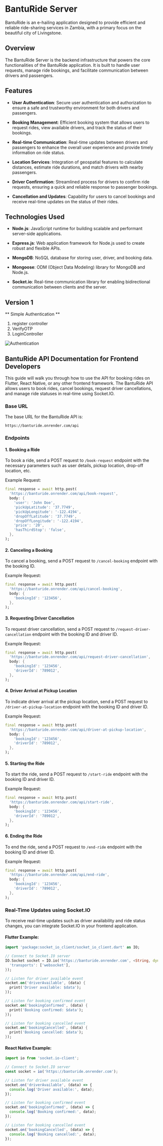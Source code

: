 # BantuRide Server

BantuRide is an e-hailing application designed to provide efficient and reliable ride-sharing services in Zambia, with a primary focus on the beautiful city of Livingstone.

## Overview

The BantuRide Server is the backend infrastructure that powers the core functionalities of the BantuRide application. It is built to handle user requests, manage ride bookings, and facilitate communication between drivers and passengers.

## Features

- **User Authentication**: Secure user authentication and authorization to ensure a safe and trustworthy environment for both drivers and passengers.

- **Booking Management**: Efficient booking system that allows users to request rides, view available drivers, and track the status of their bookings.

- **Real-time Communication**: Real-time updates between drivers and passengers to enhance the overall user experience and provide timely information on ride status.

- **Location Services**: Integration of geospatial features to calculate distances, estimate ride durations, and match drivers with nearby passengers.

- **Driver Confirmation**: Streamlined process for drivers to confirm ride requests, ensuring a quick and reliable response to passenger bookings.

- **Cancellation and Updates**: Capability for users to cancel bookings and receive real-time updates on the status of their rides.

## Technologies Used

- **Node.js**: JavaScript runtime for building scalable and performant server-side applications.

- **Express.js**: Web application framework for Node.js used to create robust and flexible APIs.

- **MongoDB**: NoSQL database for storing user, driver, and booking data.

- **Mongoose**: ODM (Object Data Modeling) library for MongoDB and Node.js.

- **Socket.io**: Real-time communication library for enabling bidirectional communication between clients and the server.


## Version 1 

** Simple Authentication **
1. register controller
2. VerifyOTP
3. LoginController
   
![Authentication](https://github.com/Mukela12/BantuRide-Server/assets/65640620/83a52e61-9b87-4844-9319-c355c1a4c114)




## BantuRide API Documentation for Frontend Developers

This guide will walk you through how to use the API for booking rides on Flutter, React Native, or any other frontend framework. The BantuRide API allows users to book rides, cancel bookings, request driver cancellations, and manage ride statuses in real-time using Socket.IO.

### Base URL
The base URL for the BantuRide API is:
```
https://banturide.onrender.com/api
```

### Endpoints

#### 1. Booking a Ride
To book a ride, send a POST request to `/book-request` endpoint with the necessary parameters such as user details, pickup location, drop-off location, etc.

Example Request:
```dart
final response = await http.post(
  'https://banturide.onrender.com/api/book-request',
  body: {
    'user': 'John Doe',
    'pickUpLatitude': '37.7749',
    'pickUpLongitude': '-122.4194',
    'dropOffLatitude': '37.7749',
    'dropOffLongitude': '-122.4194',
    'price': '20',
    'hasThirdStop': 'false',
  },
);
```

#### 2. Canceling a Booking
To cancel a booking, send a POST request to `/cancel-booking` endpoint with the booking ID.

Example Request:
```dart
final response = await http.post(
  'https://banturide.onrender.com/api/cancel-booking',
  body: {
    'bookingId': '123456',
  },
);
```

#### 3. Requesting Driver Cancellation
To request driver cancellation, send a POST request to `/request-driver-cancellation` endpoint with the booking ID and driver ID.

Example Request:
```dart
final response = await http.post(
  'https://banturide.onrender.com/api/request-driver-cancellation',
  body: {
    'bookingId': '123456',
    'driverId': '789012',
  },
);
```

#### 4. Driver Arrival at Pickup Location
To indicate driver arrival at the pickup location, send a POST request to `/driver-at-pickup-location` endpoint with the booking ID and driver ID.

Example Request:
```dart
final response = await http.post(
  'https://banturide.onrender.com/api/driver-at-pickup-location',
  body: {
    'bookingId': '123456',
    'driverId': '789012',
  },
);
```

#### 5. Starting the Ride
To start the ride, send a POST request to `/start-ride` endpoint with the booking ID and driver ID.

Example Request:
```dart
final response = await http.post(
  'https://banturide.onrender.com/api/start-ride',
  body: {
    'bookingId': '123456',
    'driverId': '789012',
  },
);
```

#### 6. Ending the Ride
To end the ride, send a POST request to `/end-ride` endpoint with the booking ID and driver ID.

Example Request:
```dart
final response = await http.post(
  'https://banturide.onrender.com/api/end-ride',
  body: {
    'bookingId': '123456',
    'driverId': '789012',
  },
);
```

### Real-Time Updates using Socket.IO
To receive real-time updates such as driver availability and ride status changes, you can integrate Socket.IO in your frontend application.

#### Flutter Example:
```dart
import 'package:socket_io_client/socket_io_client.dart' as IO;

// Connect to Socket.IO server
IO.Socket socket = IO.io('https://banturide.onrender.com', <String, dynamic>{
  'transports': ['websocket'],
});

// Listen for driver available event
socket.on('driverAvailable', (data) {
  print('Driver available: $data');
});

// Listen for booking confirmed event
socket.on('bookingConfirmed', (data) {
  print('Booking confirmed: $data');
});

// Listen for booking cancelled event
socket.on('bookingCancelled', (data) {
  print('Booking cancelled: $data');
});
```

#### React Native Example:
```javascript
import io from 'socket.io-client';

// Connect to Socket.IO server
const socket = io('https://banturide.onrender.com');

// Listen for driver available event
socket.on('driverAvailable', (data) => {
  console.log('Driver available:', data);
});

// Listen for booking confirmed event
socket.on('bookingConfirmed', (data) => {
  console.log('Booking confirmed:', data);
});

// Listen for booking cancelled event
socket.on('bookingCancelled', (data) => {
  console.log('Booking cancelled:', data);
});
```

